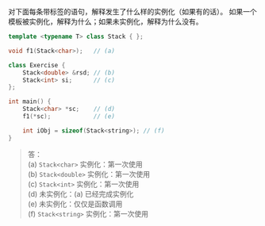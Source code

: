 对下面每条带标签的语句，解释发生了什么样的实例化（如果有的话）。
如果一个模板被实例化，解释为什么；如果未实例化，解释为什么没有。

```cpp
template <typename T> class Stack { };

void f1(Stack<char>);   // (a)

class Exercise {
    Stack<double> &rsd; // (b)
    Stack<int> si;      // (c)
};

int main() {
    Stack<char> *sc;    // (d)
    f1(*sc);            // (e)

    int iObj = sizeof(Stack<string>); // (f)
}
```

> 答：  
> (a) `Stack<char>` 实例化：第一次使用  
> (b) `Stack<double>` 实例化：第一次使用  
> (c) `Stack<int>` 实例化：第一次使用  
> (d) 未实例化：(a) 已经完成实例化  
> (e) 未实例化：仅仅是函数调用  
> (f) `Stack<string>` 实例化：第一次使用
